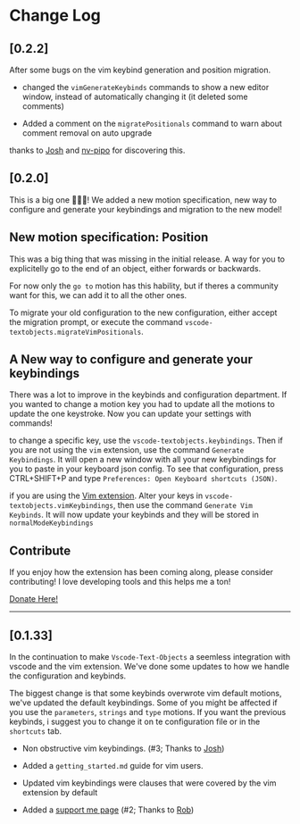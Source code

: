 # Change Log

## [0.2.2]

After some bugs on the vim keybind generation and position migration.

-    changed the `vimGenerateKeybinds` commands to show a new editor window, instead of automatically changing it (it deleted some comments)

-    Added a comment on the `migratePositionals` command to warn about comment removal on auto upgrade

thanks to [Josh](https://github.com/JoshPaulie) and [nv-pipo](https://github.com/nv-pipo) for discovering this.

## [0.2.0]

This is a big one 🎊🎊🎊! We added a new motion specification, new way to configure and generate your keybindings and migration to the new model!

## New motion specification: Position

This was a big thing that was missing in the initial release. A way for you to explicitelly go to the end of an object, either forwards or backwards.

For now only the `go to` motion has this hability, but if theres a community want for this, we can add it to all the other ones.

To migrate your old configuration to the new configuration, either accept the migration prompt, or execute the command `vscode-textobjects.migrateVimPositionals`.

## A New way to configure and generate your keybindings

There was a lot to improve in the keybinds and configuration department. If you wanted to change a motion key you had to update all the motions to update the one keystroke. Now you can update your settings with commands!

to change a specific key, use the `vscode-textobjects.keybindings`. Then if you are not using the `vim` extension, use the command `Generate Keybindings`. It will open a new window with all your new keybindings for you to paste in your keyboard json config. To see that configuration, press CTRL+SHIFT+P and type `Preferences: Open Keyboard shortcuts (JSON)`.

if you are using the [Vim extension](https://marketplace.visualstudio.com/items?itemName=vscodevim.vim). Alter your keys in `vscode-textobjects.vimKeybindings`, then use the command `Generate Vim Keybinds`. It will now update your keybinds and they will be stored in `normalModeKeybindings`

## Contribute

If you enjoy how the extension has been coming along, please consider contributing! I love developing tools and this helps me a ton!

[Donate Here!](https://ko-fi.com/rodrigoscola)

---

## [0.1.33]

In the continuation to make `Vscode-Text-Objects` a seemless integration with vscode and the vim extension. We've done some updates to how we handle the configuration and keybinds.

The biggest change is that some keybinds overwrote vim default motions, we've updated the default keybindings. Some of you might be affected if you use the `parameters`, `strings` and `type` motions. If you want the previous keybinds, i suggest you to change it on te configuration file or in the `shortcuts` tab.

-    Non obstructive vim keybindings. (#3; Thanks to [Josh](https://github.com/JoshPaulie))

-    Added a `getting_started.md` guide for vim users.

-    Updated vim keybindings were clauses that were covered by the vim extension by default

-    Added a [support me page](https://ko-fi.com/rodrigoscola) (#2; Thanks to [Rob](https://github.com/RobPruzan))
